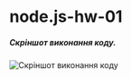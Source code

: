 # node.js-hw-01

##### Скріншот виконання коду.

![Скріншот виконання коду](https://monosnap.com/file/oHCIEjUxPd4HHVqpp2do8vaJCVAZwG)
